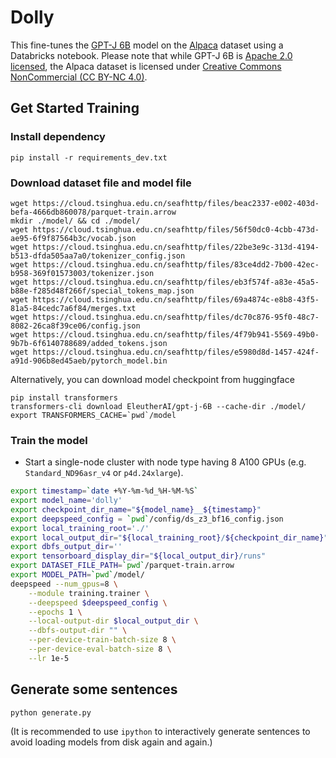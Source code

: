 # Dolly

This fine-tunes the [GPT-J 6B](https://huggingface.co/EleutherAI/gpt-j-6B) model on the [Alpaca](https://huggingface.co/datasets/tatsu-lab/alpaca) dataset using a Databricks notebook.  Please note that while GPT-J 6B is [Apache 2.0 licensed](https://huggingface.co/EleutherAI/gpt-j-6B), the Alpaca dataset is licensed under [Creative Commons NonCommercial (CC BY-NC 4.0)](https://huggingface.co/datasets/tatsu-lab/alpaca).

## Get Started Training

### Install dependency

```
pip install -r requirements_dev.txt
```

### Download dataset file and model file

```
wget https://cloud.tsinghua.edu.cn/seafhttp/files/beac2337-e002-403d-befa-4666db860078/parquet-train.arrow
mkdir ./model/ && cd ./model/
wget https://cloud.tsinghua.edu.cn/seafhttp/files/56f50dc0-4cbb-473d-ae95-6f9f87564b3c/vocab.json
wget https://cloud.tsinghua.edu.cn/seafhttp/files/22be3e9c-313d-4194-b513-dfda505aa7a0/tokenizer_config.json
wget https://cloud.tsinghua.edu.cn/seafhttp/files/83ce4dd2-7b00-42ec-b958-369f01573003/tokenizer.json
wget https://cloud.tsinghua.edu.cn/seafhttp/files/eb3f574f-a83e-45a5-b88e-f285d48f266f/special_tokens_map.json
wget https://cloud.tsinghua.edu.cn/seafhttp/files/69a4874c-e8b8-43f5-81a5-84cedc7a6f84/merges.txt
wget https://cloud.tsinghua.edu.cn/seafhttp/files/dc70c876-95f0-48c7-8082-26ca8f39ce06/config.json
wget https://cloud.tsinghua.edu.cn/seafhttp/files/4f79b941-5569-49b0-9b7b-6f6140788689/added_tokens.json
wget https://cloud.tsinghua.edu.cn/seafhttp/files/e5980d8d-1457-424f-a91d-906b8ed45aeb/pytorch_model.bin
```

Alternatively, you can download model checkpoint from huggingface

```
pip install transformers
transformers-cli download EleutherAI/gpt-j-6B --cache-dir ./model/
export TRANSFORMERS_CACHE=`pwd`/model
```

### Train the model

* Start a single-node cluster with node type having 8 A100 GPUs (e.g. `Standard_ND96asr_v4` or `p4d.24xlarge`).

```bash
export timestamp=`date +%Y-%m-%d_%H-%M-%S`
export model_name='dolly'
export checkpoint_dir_name="${model_name}__${timestamp}"
export deepspeed_config = `pwd`/config/ds_z3_bf16_config.json
export local_training_root='./'
export local_output_dir="${local_training_root}/${checkpoint_dir_name}"
export dbfs_output_dir=''
export tensorboard_display_dir="${local_output_dir}/runs"
export DATASET_FILE_PATH=`pwd`/parquet-train.arrow
export MODEL_PATH=`pwd`/model/
deepspeed --num_gpus=8 \
    --module training.trainer \
    --deepspeed $deepspeed_config \
    --epochs 1 \
    --local-output-dir $local_output_dir \
    --dbfs-output-dir "" \
    --per-device-train-batch-size 8 \
    --per-device-eval-batch-size 8 \
    --lr 1e-5
```

## Generate some sentences

```
python generate.py
```

(It is recommended to use `ipython` to interactively generate sentences to avoid loading models from disk again and again.)
